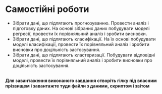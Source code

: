 <h1>Самостійні роботи</h1>
<ul>
<li>Зібрати дані, що підлягають прогнозуванню. Провести аналіз і підготовку даних. На основі зібраних даних побудувати моделі регресії, провести їх порівняльний аналіз і зробити висновки.
<li>Зібрати дані, що підлягають класифікації. На їх основі побудувати моделі класифікації, провести їх порівняльний аналіз і зробити висновки про доцільність застосування.
<li>Зібрати дані, що підлягають кластеризації. Побудувати відповідні моделі, провести їх порівняльний аналіз і зробити висновки про доцільність застосування.
</ul>
<br><b>Для завантаження виконаного завдання створіть гілку під власним прізвищем і завантажте туди файли з даними, скриптом і звітом</b>
